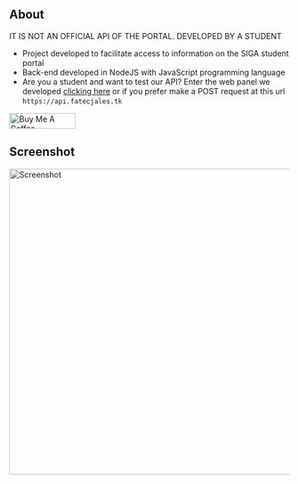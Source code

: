 ## About
IT IS NOT AN OFFICIAL API OF THE PORTAL. DEVELOPED BY A STUDENT


- Project developed to facilitate access to information on the SIGA student portal
- Back-end developed in NodeJS with JavaScript programming language
- Are you a student and want to test our API? Enter the web panel we developed [clicking here](https://github.com/opaulojunqueira/portal-aluno-web) or if you prefer make a POST request at this url `https://api.fatecjales.tk`

<a href="https://www.buymeacoffee.com/paulojunqueira" target="_blank"><img src="https://cdn.buymeacoffee.com/buttons/default-orange.png" alt="Buy Me A Coffee" height="28" width="119"></a>

## Screenshot
<img src="https://i.imgur.com/qPc73Mt.png" alt="Screenshot" width="1067" height="550" >